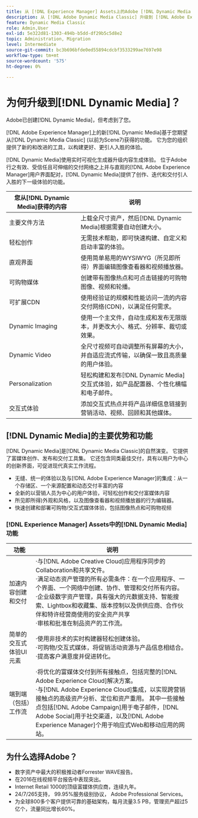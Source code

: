 ```yaml
---
title: 从 [!DNL Experience Manager] Assets上的Adobe [!DNL Dynamic Media Classic] 升级到 [!DNL Dynamic Media]
description: 从 [!DNL Adobe Dynamic Media Classic] 升级到 [!DNL Adobe Experience Manager]上的 [!DNL Dynamic Media] 。 了解 [!DNL Dynamic Media]的主要优势和功能。 查看功能列表比较、升级常见问题解答和准备情况检查列表。
feature: Dynamic Media Classic
role: Admin,User
exl-id: 5e322d81-1303-494b-b5dd-df29b5c5d8e2
topic: Administration, Migration
level: Intermediate
source-git-commit: bc3b696bfde0ed55894cdcbf3533299ae7697e98
workflow-type: tm+mt
source-wordcount: '575'
ht-degree: 0%

---
```


# 为何升级到[!DNL Dynamic Media]？

Adobe已创建[!DNL Dynamic Media]，但考虑到了您。

[!DNL Adobe Experience Manager]上的新[!DNL Dynamic Media]基于您期望从[!DNL Dynamic Media Classic] (以前为Scene7)获得的功能。 它为您的组织提供了新的和改进的工具，以构建更好、更引人入胜的体验。

[!DNL Dynamic Media]使用实时可视化生成器升级内容生成体验。 位于Adobe行之有效、受信任且可伸缩的交付网络之上并与直观的[!DNL Adobe Experience Manager]用户界面配对，[!DNL Dynamic Media]提供了创作、迭代和交付引人入胜的下一级体验的功能。

| 您从[!DNL Dynamic Media]获得的内容 | 说明 |
| --- | --- |
| 主要文件方法 | 上载全尺寸资产，然后[!DNL Dynamic Media]根据需要自动创建大小。 |
| 轻松创作 | 无需技术帮助，即可快速构建、自定义和启动丰富的体验。 |
| 直观界面 | 使用简单易用的WYSIWYG（所见即所得）界面编辑图像查看器和视频播放器。 |
| 可购物媒体 | 创建带有图像热点和可点击链接的可购物图像、视频和轮播。 |
| 可扩展CDN | 使用经验证的规模和性能访问一流的内容交付网络(CDN)，以满足任何需求。 |
| Dynamic Imaging | 使用一个主文件，自动生成和发布无限版本，并更改大小、格式、分辨率、裁切或效果。 |
| Dynamic Video | 全尺寸视频可自动调整所有屏幕的大小，并自适应流式传输，以确保一致且高质量的用户体验。 |
| Personalization | 轻松构建和发布[!DNL Dynamic Media]交互式体验，如产品配置器、个性化横幅和电子邮件。 |
| 交互式体验 | 添加交互式热点并将产品详细信息链接到营销活动、视频、回顾和其他媒体。 |

## [!DNL Dynamic Media]的主要优势和功能

[!DNL Dynamic Media]是[!DNL Dynamic Media Classic]的自然演变。 它提供了富媒体创作、发布和交付工具集。 它还包含同类最佳交付，具有以用户为中心的创新界面，可促进现代真实工作流程。

* 无缝、统一的体验以及与[!DNL Adobe Experience Manager]的集成：从一个存储区、一个来源配置和动态交付丰富的内容
* 全新的以营销人员为中心的用户体验，可轻松创作和交付富媒体内容
* 所见即所得)外观和风格，以及图像查看器和视频播放器的行为编辑器。
* 快速创建和部署可购物/交互式媒体体验，包括图像热点和可购物视频

### [!DNL Experience Manager] Assets中的[!DNL Dynamic Media]功能

| 功能 | 说明 |
| --- | --- |
| 加速内容创建和交付 | ·与[!DNL Adobe Creative Cloud]应用程序同步的Collaboration和共享文件。<br>·满足动态资产管理的所有必需条件：在一个应用程序、一个界面、一个网络中创建、协作、管理和交付所有内容。<br>·企业级数字资产管理，具有强大的元数据支持、智能搜索、Lightbox和收藏集、版本控制以及供供应商、合作伙伴和特许经营商使用的安全资产共享<br>·审核和批准在制品资产的工作流。 |
| 简单的交互式体验UI元素 | ·使用非技术的实时构建器轻松创建体验。<br>·可购物/交互式媒体，将促销活动资源与产品信息相结合。<br>·提高客户满意度并促进转化。 |
| 端到端（包括）工作流 | ·将优化的富媒体交付到所有接触点，包括完整的[!DNL Adobe Experience Cloud]解决方案。<br>·与[!DNL Adobe Experience Cloud]集成，以实现跨营销接触点的高级资产分析、定位和资产重用。 其中一些接触点包括[!DNL Adobe Campaign]用于电子邮件，[!DNL Adobe Social]用于社交渠道，以及[!DNL Adobe Experience Manager]个用于响应式Web和移动应用的网站。 |

## 为什么选择Adobe？

* 数字资产中最大的积极推动者Forrester WAVE报告。
* 在2016在线视频平台报告中表现突出。
* Internet Retail 1000的顶级富媒体供应商，连续九年。
* 24/7/265支持， 99.95%服务级别协议， Adobe Professional Services。
* 为全球800多个客户提供可靠的基础架构，每月流量3.5 PB，管理资产超过5亿个，流量同比增长60%。
